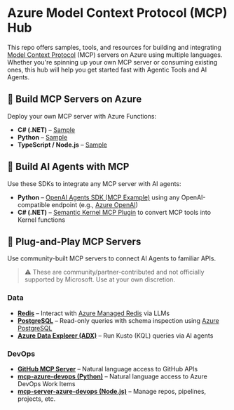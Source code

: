 # Azure Model Context Protocol (MCP) Hub

This repo offers samples, tools, and resources for building and integrating [Model Context Protocol](https://modelcontextprotocol.io) (MCP) servers on Azure using multiple languages. Whether you're spinning up your own MCP server or consuming existing ones, this hub will help you get started fast with Agentic Tools and AI Agents.

## 🚀 Build MCP Servers on Azure
Deploy your own MCP server with Azure Functions:
- **C# (.NET)** – [Sample](https://github.com/Azure-Samples/remote-mcp-functions-dotnet)
- **Python** – [Sample](https://github.com/Azure-Samples/remote-mcp-functions-python)
- **TypeScript / Node.js** – [Sample](https://github.com/Azure-Samples/remote-mcp-functions-typescript)


## 🧠 Build AI Agents with MCP
Use these SDKs to integrate any MCP server with AI agents:
- **Python** – [OpenAI Agents SDK (MCP Example)](https://github.com/openai/openai-agents-python/tree/main/examples/mcp) using any OpenAI-compatible endpoint (e.g., [Azure OpenAI](https://github.com/Azure-Samples/azure-openai-keyless-python))
- **C# (.NET)** – [Semantic Kernel MCP Plugin](https://github.com/microsoft/semantic-kernel/tree/main/dotnet/samples/Demos/ModelContextProtocolPlugin) to convert MCP tools into Kernel functions

## 🧩 Plug-and-Play MCP Servers
Use community-built MCP servers to connect AI Agents to familiar APIs.

> ⚠️ These are community/partner-contributed and not officially supported by Microsoft. Use at your own discretion.

### Data
- **[Redis](https://github.com/modelcontextprotocol/servers/tree/main/src/redis)** – Interact with [Azure Managed Redis](https://learn.microsoft.com/en-us/azure/redis/quickstart-create-managed-redis) via LLMs
- **[PostgreSQL](https://github.com/modelcontextprotocol/servers/tree/main/src/postgres)** – Read-only queries with schema inspection using [Azure PostgreSQL](https://learn.microsoft.com/en-us/azure/postgresql/flexible-server/quickstart-create-server)
- **[Azure Data Explorer (ADX)](https://github.com/pab1it0/adx-mcp-server)** – Run Kusto (KQL) queries via AI agents

### DevOps
- **[GitHub MCP Server](https://github.com/github/github-mcp-server)** – Natural language access to GitHub APIs
- **[mcp-azure-devops (Python)](https://github.com/Vortiago/mcp-azure-devops)** – Natural language access to Azure DevOps Work Items
- **[mcp-server-azure-devops (Node.js)](https://github.com/Tiberriver256/mcp-server-azure-devops)** – Manage repos, pipelines, projects, etc.

